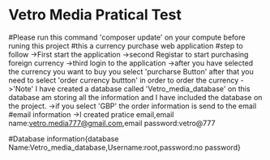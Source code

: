 # Vetro Media Pratical Test
#Please run this command 'composer update' on your compute before runing this project
#this a currency purchase web application
#step to follow
->First start the application
->second Registar to start purchasing foreign currency
->third login to the application
->after you have selected the currency you want to buy you select 'purcharse Button' after that you need to select 'order currency buttton' in order  to order the currency
->'Note' I have created a database called 'Vetro_media_database' on this database am storing all the information and I have included the database on the project.
->if you select 'GBP' the order information is send to the email
#email information
->I created pratice email,email name:vetro.media777@gmail.com,email password:vetro@777

#Database information{database Name:Vetro_media_database,Username:root,password:no password}
